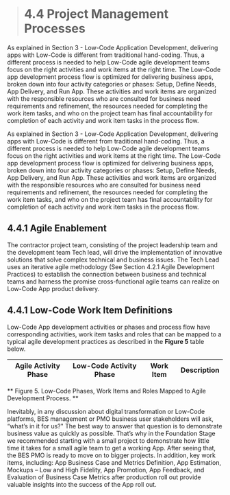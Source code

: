 > # **4.4** Project Management Processes

As explained in Section 3 - Low-Code Application Development, delivering apps with Low-Code is different from traditional hand-coding. Thus, a different process is needed to help Low-Code agile development teams focus on the right activities and work items at the right time. The Low-Code app development process flow is optimized for delivering business apps, broken down into four activity categories or phases:  Setup, Define Needs, App Delivery, and Run App. These activities and work items are organized with the responsible resources who are consulted for business need requirements and refinement, the resources needed for completing the work item tasks, and who on the project team has final accountability for completion of each activity and work item tasks in the process flow.

As explained in Section 3 - Low-Code Application Development, delivering apps with Low-Code is different from traditional hand-coding. Thus, a different process is needed to help Low-Code agile development teams focus on the right activities and work items at the right time. The Low-Code app development process flow is optimized for delivering business apps, broken down into four activity categories or phases:  Setup, Define Needs, App Delivery, and Run App. These activities and work items are organized with the responsible resources who are consulted for business need requirements and refinement, the resources needed for completing the work item tasks, and who on the project team has final accountability for completion of each activity and work item tasks in the process flow.

## 4.4.1 Agile Enablement
The contractor project team, consisting of the project leadership team and the development team Tech lead, will drive the implementation of innovative solutions that solve complex technical and business issues. The Tech Lead uses an iterative agile methodology (See Section 4.2.1 Agile Development Practices) to establish the connection between business and technical teams and harness the promise cross-functional agile teams can realize on Low-Code App product delivery. 

## 4.4.1 Low-Code Work Item Definitions

Low-Code App development activities or phases and process flow have corresponding activities, work item tasks and roles that can be mapped to a typical agile development practices as described in the **Figure 5** table below.

| Agile Activity Phase | Low-Code Activity Phase | Work Item | Description |
| -------------------- | ----------------------- | --------- | ----------- |


** Figure 5. Low-Code Phases, Work Items and Roles Mapped to Agile Development Process. **

Inevitably, in any discussion about digital transformation or Low-Code platforms, BES management or PMO business user stakeholders will ask, “what’s in it for us?" The best way to answer that question is to demonstrate business value as quickly as possible.  That’s why in the Foundation Stage we recommended starting with a small project to demonstrate how little time it takes for a small agile team to get a working App. After seeing that, the BES PMO is ready to move on to bigger projects.  In addition, key work items, including: App Business Case and Metrics Definition, App Estimation, Mockups – Low and High Fidelity, App Promotion, App Feedback, and Evaluation of Business Case Metrics after production roll out provide valuable insights into the success of the App roll out. 

